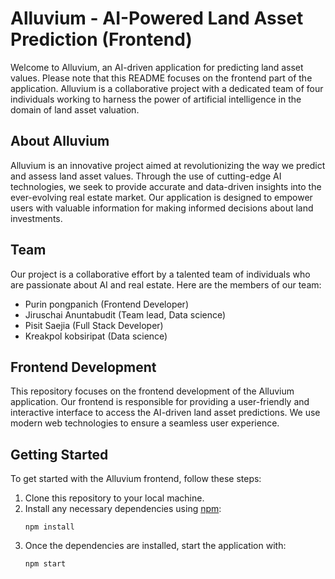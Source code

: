# Alluvium - AI-Powered Land Asset Prediction (Frontend)

Welcome to Alluvium, an AI-driven application for predicting land asset values. Please note that this README focuses on the frontend part of the application. Alluvium is a collaborative project with a dedicated team of four individuals working to harness the power of artificial intelligence in the domain of land asset valuation.

## About Alluvium

Alluvium is an innovative project aimed at revolutionizing the way we predict and assess land asset values. Through the use of cutting-edge AI technologies, we seek to provide accurate and data-driven insights into the ever-evolving real estate market. Our application is designed to empower users with valuable information for making informed decisions about land investments.

## Team

Our project is a collaborative effort by a talented team of individuals who are passionate about AI and real estate. Here are the members of our team:

- Purin pongpanich (Frontend Developer)
- Jiruschai Anuntabudit (Team lead, Data science)
- Pisit Saejia (Full Stack Developer)
- Kreakpol kobsiripat (Data science)

## Frontend Development

This repository focuses on the frontend development of the Alluvium application. Our frontend is responsible for providing a user-friendly and interactive interface to access the AI-driven land asset predictions. We use modern web technologies to ensure a seamless user experience.

## Getting Started

To get started with the Alluvium frontend, follow these steps:

1. Clone this repository to your local machine.
2. Install any necessary dependencies using [npm](https://www.npmjs.com/):
   ```shell
   npm install
3. Once the dependencies are installed, start the application with:
   ```shell
   npm start
